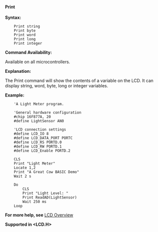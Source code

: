 <div class="section">

<div class="titlepage">

<div>

<div>

#### <span id="print"></span>Print

</div>

</div>

</div>

<span class="strong">**Syntax:**</span>

``` screen
    Print string
    Print byte
    Print word
    Print long
    Print integer
```

<span class="strong">**Command Availability:**</span>

Available on all microcontrollers.

<span class="strong">**Explanation:**</span>

The Print command will show the contents of a variable on the LCD. It
can display string, word, byte, long or integer variables.

<span class="strong">**Example:**</span>

``` screen
    'A Light Meter program.

    'General hardware configuration
    #chip 16F877A, 20
    #define LightSensor AN0

    'LCD connection settings
    #define LCD_IO 8
    #define LCD_DATA_PORT PORTC
    #define LCD_RS PORTD.0
    #define LCD_RW PORTD.1
    #define LCD_Enable PORTD.2

    CLS
    Print "Light Meter"
    Locate 1,2
    Print "A Great Cow BASIC Demo"
    Wait 2 s

    Do
        CLS
        Print "Light Level: "
        Print ReadAD(LightSensor)
        Wait 250 ms
    Loop
```

<span class="strong">**For more help, see**</span>
<a href="lcd_overview" class="link" title="LCD Overview">LCD Overview</a>

<span class="strong">**Supported in &lt;LCD.H&gt;**</span>

</div>
